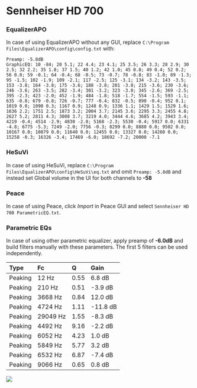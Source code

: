 # Sennheiser HD 700

### EqualizerAPO
In case of using EqualizerAPO without any GUI, replace `C:\Program Files\EqualizerAPO\config\config.txt`
with:
```
Preamp: -5.8dB
GraphicEQ: 10 -84; 20 5.1; 22 4.4; 23 4.1; 25 3.5; 26 3.3; 28 2.9; 30 2.5; 32 2.2; 35 1.8; 37 1.5; 40 1.2; 42 1.0; 45 0.8; 49 0.4; 52 0.2; 56 0.0; 59 -0.1; 64 -0.4; 68 -0.5; 73 -0.7; 78 -0.8; 83 -1.0; 89 -1.3; 95 -1.5; 102 -1.9; 109 -2.1; 117 -2.5; 125 -3.1; 134 -3.2; 143 -3.5; 153 -3.8; 164 -3.8; 175 -3.6; 188 -3.8; 201 -3.8; 215 -3.6; 230 -3.6; 246 -3.6; 263 -3.5; 282 -3.4; 301 -3.2; 323 -3.0; 345 -2.6; 369 -2.5; 395 -2.3; 423 -2.0; 452 -1.9; 484 -1.8; 518 -1.7; 554 -1.5; 593 -1.1; 635 -0.8; 679 -0.8; 726 -0.7; 777 -0.4; 832 -0.5; 890 -0.4; 952 0.1; 1019 0.0; 1090 0.3; 1167 0.9; 1248 0.9; 1336 1.1; 1429 1.5; 1529 1.6; 1636 2.2; 1751 2.5; 1873 3.2; 2004 3.7; 2145 3.6; 2295 3.3; 2455 4.8; 2627 5.2; 2811 4.3; 3008 3.7; 3219 4.0; 3444 4.6; 3685 4.2; 3943 3.4; 4219 -0.4; 4514 -2.9; 4830 -2.8; 5168 -2.3; 5530 -0.4; 5917 0.0; 6331 -4.8; 6775 -5.3; 7249 -2.0; 7756 -0.3; 8299 0.0; 8880 0.0; 9502 0.0; 10167 0.0; 10879 0.0; 11640 0.0; 12455 0.0; 13327 0.0; 14260 0.0; 15258 -0.3; 16326 -3.4; 17469 -6.0; 18692 -7.2; 20000 -7.1
```

### HeSuVi
In case of using HeSuVi, replace `C:\Program Files\EqualizerAPO\config\HeSuVi\eq.txt` and omit `Preamp:
-5.8dB` and instead set Global volume in the UI for both channels to **-58**

### Peace
In case of using Peace, click *Import* in Peace GUI and select `Sennheiser HD 700 ParametricEQ.txt`.

### Parametric EQs
In case of using other parametric equalizer, apply preamp of **-6.0dB** and build filters manually with
these parameters. The first 5 filters can be used independently.

| Type    | Fc       |    Q | Gain     |
|:--------|:---------|:-----|:---------|
| Peaking | 12 Hz    | 0.55 | 6.8 dB   |
| Peaking | 210 Hz   | 0.51 | -3.9 dB  |
| Peaking | 3668 Hz  | 0.84 | 12.0 dB  |
| Peaking | 4724 Hz  | 1.11 | -11.8 dB |
| Peaking | 29049 Hz | 1.55 | -8.3 dB  |
| Peaking | 4492 Hz  | 9.16 | -2.2 dB  |
| Peaking | 6052 Hz  | 4.23 | 1.0 dB   |
| Peaking | 5849 Hz  | 5.77 | 3.2 dB   |
| Peaking | 6532 Hz  | 6.87 | -7.4 dB  |
| Peaking | 9066 Hz  | 0.65 | 0.8 dB   |

![](https://raw.githubusercontent.com/jaakkopasanen/AutoEq/master/results/headphonecom/sbaf-serious/Sennheiser%20HD%20700/Sennheiser%20HD%20700.png)